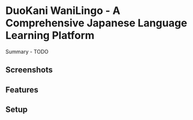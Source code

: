 # DuoKani WaniLingo - A Comprehensive Japanese Language Learning Platform
Summary - TODO

## Screenshots

## Features

## Setup